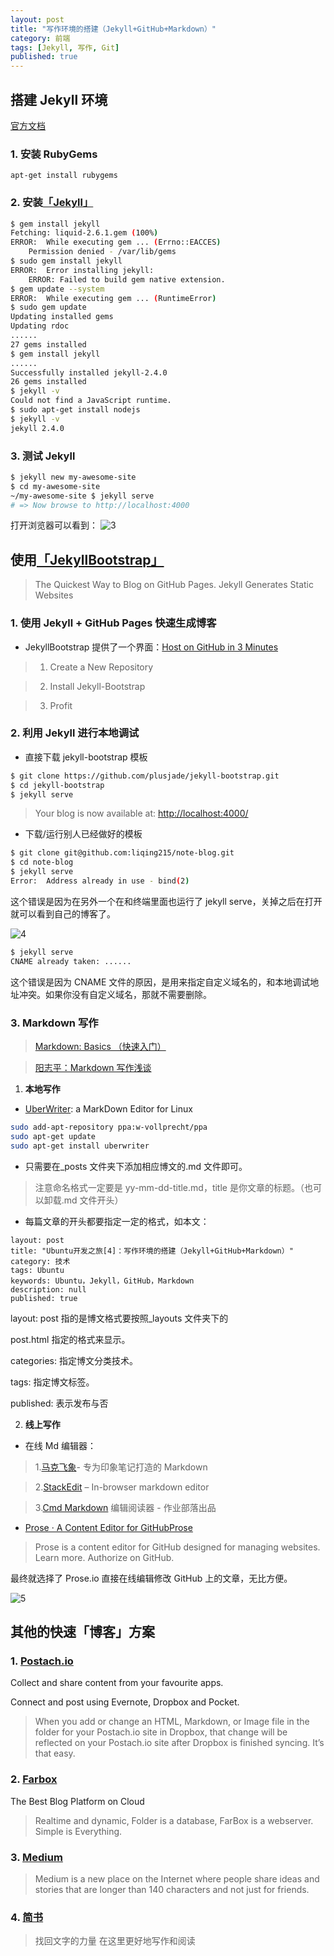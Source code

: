 ```yaml
---
layout: post
title: "写作环境的搭建（Jekyll+GitHub+Markdown）"
category: 前端
tags: [Jekyll, 写作, Git]
published: true
---
```


## 搭建 Jekyll 环境

[官方文档](http://jekyllcn.com/docs/installation/)

### 1. 安装 RubyGems

`apt-get install rubygems`

### 2. 安装[「Jekyll」](http://jekyllcn.com/)

```sh
$ gem install jekyll
Fetching: liquid-2.6.1.gem (100%)
ERROR:  While executing gem ... (Errno::EACCES)
    Permission denied - /var/lib/gems
$ sudo gem install jekyll
ERROR:  Error installing jekyll:
	ERROR: Failed to build gem native extension.
$ gem update --system
ERROR:  While executing gem ... (RuntimeError)
$ sudo gem update
Updating installed gems
Updating rdoc
......
27 gems installed
$ gem install jekyll
......
Successfully installed jekyll-2.4.0
26 gems installed
$ jekyll -v
Could not find a JavaScript runtime.
$ sudo apt-get install nodejs
$ jekyll -v
jekyll 2.4.0
```

### 3. 测试 Jekyll

```sh
$ jekyll new my-awesome-site
$ cd my-awesome-site
~/my-awesome-site $ jekyll serve
# => Now browse to http://localhost:4000
```

打开浏览器可以看到：
![3](https://jimmylv.github.io/images/images/tech/0926-3.png)

## 使用[「JekyllBootstrap」](http://jekyllbootstrap.com/)

> The Quickest Way to Blog on GitHub Pages.
> Jekyll Generates Static Websites

### 1. 使用 Jekyll + GitHub Pages 快速生成博客

- JekyllBootstrap 提供了一个界面：[Host on GitHub in 3 Minutes](http://jekyllbootstrap.com/usage/jekyll-quick-start.html)

> 1. Create a New Repository

> 2. Install Jekyll-Bootstrap

> 3. Profit

### 2. 利用 Jekyll 进行本地调试

- 直接下载 jekyll-bootstrap 模板

```sh
$ git clone https://github.com/plusjade/jekyll-bootstrap.git
$ cd jekyll-bootstrap
$ jekyll serve
```

> Your blog is now available at: [http://localhost:4000/](http://localhost:4000/)

- 下载/运行别人已经做好的模板

```sh
$ git clone git@github.com:liqing215/note-blog.git
$ cd note-blog
$ jekyll serve
Error:  Address already in use - bind(2)
```

这个错误是因为在另外一个在和终端里面也运行了 jekyll serve，关掉之后在打开就可以看到自己的博客了。

![4](https://jimmylv.github.io/images/images/tech/0926-4.png)

```sh
$ jekyll serve
CNAME already taken: ......
```

这个错误是因为 CNAME 文件的原因，是用来指定自定义域名的，和本地调试地址冲突。如果你没有自定义域名，那就不需要删除。

### 3. Markdown 写作

> [Markdown: Basics （快速入门）](http://wowubuntu.com/markdown/basic.html)

> [阳志平：Markdown 写作浅谈](http://www.yangzhiping.com/tech/r-markdown-knitr.html)

1. **本地写作**

- [UberWriter](http://jonathanmh.com/uberwriter-a-markdown-editor-for-linux/): a MarkDown Editor for Linux

```sh
sudo add-apt-repository ppa:w-vollprecht/ppa
sudo apt-get update
sudo apt-get install uberwriter
```

- 只需要在\_posts 文件夹下添加相应博文的.md 文件即可。

> 注意命名格式一定要是 yy-mm-dd-title.md，title 是你文章的标题。（也可以卸载.md 文件开头）

- 每篇文章的开头都要指定一定的格式，如本文：

```
layout: post
title: "Ubuntu开发之旅[4]：写作环境的搭建（Jekyll+GitHub+Markdown）"
category: 技术
tags: Ubuntu
keywords: Ubuntu，Jekyll，GitHub，Markdown
description: null
published: true
```

layout: post 指的是博文格式要按照\_layouts 文件夹下的

post.html 指定的格式来显示。

categories: 指定博文分类技术。

tags: 指定博文标签。

published: 表示发布与否

2. **线上写作**

- 在线 Md 编辑器：

> 1.[马克飞象](http://maxiang.info)- 专为印象笔记打造的 Markdown

> 2.[StackEdit](https://stackedit.io/) – In-browser markdown editor

> 3.[Cmd Markdown](https://www.zybuluo.com/mdeditor) 编辑阅读器 - 作业部落出品

- [Prose · A Content Editor for GitHubProse](http://prose.io)

> Prose is a content editor for GitHub designed for managing websites. Learn more. Authorize on GitHub.

最终就选择了 Prose.io 直接在线编辑修改 GitHub 上的文章，无比方便。

![5](https://jimmylv.github.io/images/images/tech/0926-5.png)

## 其他的快速「博客」方案

### 1. [Postach.io](http://postach.io)

Collect and share content from your favourite apps.

Connect and post using Evernote, Dropbox and Pocket.

> When you add or change an HTML, Markdown, or Image file in the folder for your Postach.io site in Dropbox, that change will be reflected on your Postach.io site after Dropbox is finished syncing. It’s that easy.

### 2. [Farbox](https://www.farbox.com/)

The Best Blog Platform on Cloud

> Realtime and dynamic, Folder is a database, FarBox is a webserver. Simple is Everything.

### 3. [Medium](https://medium.com/about/welcome-to-medium-9e53ca408c48)

> Medium is a new place on the Internet where people share ideas and stories that are longer than 140 characters and not just for friends.

### 4. [简书](http://www.jianshu.com/)

> 找回文字的力量 在这里更好地写作和阅读
